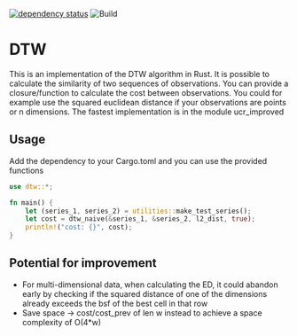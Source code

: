 [![dependency status](https://deps.rs/repo/github/grelltrier/dtw/status.svg)](https://deps.rs/repo/github/grelltrier/dtw)
![Build](https://github.com/grelltrier/dtw/workflows/Build/badge.svg)

# DTW
This is an implementation of the DTW algorithm in Rust. It is possible to calculate the similarity of two sequences of observations. You can provide a closure/function to calculate the cost between observations. You could for example use the squared euclidean distance if your observations are points or n dimensions. The fastest implementation is in the module ucr_improved

## Usage
Add the dependency to your Cargo.toml and you can use the provided functions
```rust
use dtw::*;

fn main() {
    let (series_1, series_2) = utilities::make_test_series();
    let cost = dtw_naive(&series_1, &series_2, l2_dist, true);
    println!("cost: {}", cost);
}
```

## Potential for improvement
- For multi-dimensional data, when calculating the ED, it could abandon early by checking if the squared distance of one of the dimensions already exceeds
  the bsf of the best cell in that row
- Save space -> cost/cost_prev of len w instead to achieve a space complexity of O(4*w)
